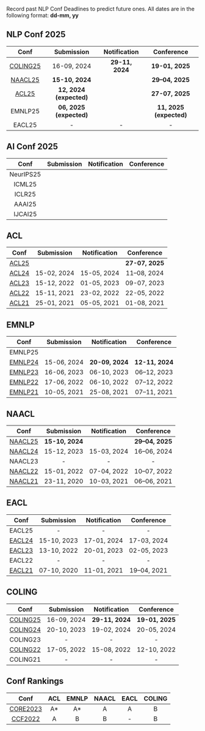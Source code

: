 Record past NLP Conf Deadlines to predict future ones.
All dates are in the following format: **dd-mm, yy**
## NLP Conf 2025
|  Conf  | Submission    |   Notification  |   Conference  |
| :---:  |    :----:     |     :---:       |     :---:     |
|[COLING25](https://coling2025.org/)|16-09, 2024|**29-11, 2024**|**19-01, 2025**|
|[NAACL25](https://2025.naacl.org/)  |**15-10, 2024**|                 |**29–04, 2025**|
|[ACL25](https://2025.aclweb.org/)  |**12, 2024 (expected)**|                 |**27-07, 2025**|
| EMNLP25  |**06, 2025 (expected)**|          |**11, 2025 (expected)**|
| EACL25  |     -       |       -       |      -       |
## AI Conf 2025
|  Conf  | Submission    |   Notification  |   Conference  |
| :---:  |    :----:     |     :---:       |     :---:     |
|NeurIPS25|               |                 |               |
|ICML25   |               |                 |               |
|ICLR25   |               |                 |               |
|AAAI25   |               |                 |               |
|IJCAI25  |               |                 |               |

## ACL
|  Conf  | Submission    |   Notification  |   Conference  |
| :---:  |    :----:     |     :---:       |     :---:     |
|[ACL25](https://2025.aclweb.org/)  |               |                 |**27-07, 2025**|
|[ACL24](https://2024.aclweb.org/)|15-02, 2024|15-05, 2024|11–08, 2024|
|[ACL23](https://2023.aclweb.org/)|15-12, 2022|01-05, 2023|09-07, 2023|
|[ACL22](https://2022.aclweb.org/)|15-11, 2021|23-02, 2022|22-05, 2022|
|[ACL21](https://2021.aclweb.org/) |25-01, 2021|05-05, 2021|01-08, 2021|


## EMNLP
|  Conf  | Submission    |   Notification  |   Conference  |
| :---:  |    :----:     |     :---:       |     :---:     |
| EMNLP25 |               |                 |               |
|[EMNLP24](https://2024.emnlp.org/)|15-06, 2024|**20-09, 2024**|**12-11, 2024**|
|[EMNLP23](https://2023.emnlp.org/)|16-06, 2023|06-10, 2023|06–12, 2023|
|[EMNLP22](https://2022.emnlp.org/)|17-06, 2022|06-10, 2022|07–12, 2022|
|[EMNLP21](https://2021.emnlp.org/)|10-05, 2021|25-08, 2021|07–11, 2021|


## NAACL
|  Conf  | Submission    |   Notification  |   Conference  |
| :---:  |    :----:     |     :---:       |     :---:     |
|[NAACL25](https://2025.naacl.org/)  |**15-10, 2024**|                 |**29–04, 2025**|
|[NAACL24](https://2024.naacl.org/)  |15-12, 2023|15-03, 2024|16–06, 2024|
| NAACL23                            |       -       |        -        |       -       |
|[NAACL22](https://2022.naacl.org/)  |15-01, 2022|07-04, 2022|10–07, 2022|
|[NAACL21](https://2021.naacl.org/) |23-11, 2020|10-03, 2021|06–06, 2021|


## EACL
|  Conf  | Submission    |   Notification  |   Conference  |
| :---:  |    :----:     |     :---:       |     :---:     |
| EACL25 |      -        |       -         |       -       |
|[EACL24](https://2024.eacl.org/) |15-10, 2023|17-01, 2024|17-03, 2024|
|[EACL23](https://2023.eacl.org/) |13-10, 2022|20-01, 2023|02-05, 2023|
| EACL22                          |       -       |        -        |       -       |
|[EACL21](https://2021.eacl.org/) |07-10, 2020|11-01, 2021|19–04, 2021|


## COLING
|  Conf  | Submission    |   Notification  |   Conference  |
| :---:  |    :----:     |     :---:       |     :---:     |
|[COLING25](https://coling2025.org/)|16-09, 2024|**29-11, 2024**|**19-01, 2025**|
| [COLING24](https://lrec-coling-2024.org/) |20-10, 2023|19-02, 2024|20-05, 2024|
|  COLING23                           |       -       |        -        |       -       |
| [COLING22](https://coling2022.org/) |17-05, 2022|15-08, 2022|12-10, 2022|
| COLING21 |      -        |        -        |      -        |


## Conf Rankings
|  Conf  |   ACL   |   EMNLP  |   NAACL  | EACL | COLING |
| :---:  | :----:  |   :---:  |  :---:   | :---:|  :---: |
| [CORE2023](https://portal.core.edu.au/conf-ranks/) | A* | A* | A | A | B |
| [CCF2022](https://www.ccf.org.cn/)                 | A  | B  | B | - | B |
<!--stackedit_data:
eyJoaXN0b3J5IjpbLTE4NDc5MjY4MDQsLTcyOTIyOTU3OCwxMT
EyNzQ4NTUzLC0zODkwODE2OTQsNDIzNTMwMjMwLDQyMzUzMDIz
MCwtMTcyMjY2OTc0NCwtMTYzMjM4ODc3NCwtNzAyNTU0NDg2LC
0xNTk2MzEyMzg1LDg1MDA2NTU5MiwtMjEyNzg2MjY0MiwtMjA3
MjU0NTI4NywtMTc3NDQ5MzI4NiwtMTU5NDE0MzIwNCwyMTI1OT
UwMzA4LC01NTMwNDY4ODIsLTEwNzAzOTI1MzAsMTk0MTgxMTA1
OCw3NTExMDIxNzFdfQ==
-->
<!--stackedit_data:
eyJoaXN0b3J5IjpbLTIwNjM0MzQxNTYsLTMxNTc1ODQ1MCwxNz
Q4NjUyNzAyLC03NDA4MjQ2MDYsMTQwMDU2OTE2LC01ODE5OTg2
NDEsOTA0NTQ0NzgzLC0xMTM2MTc2NzQyLC0xOTE4NTk1NTEyLC
0xOTM5MDE0MjgzLDE0ODcwNDU5MDksOTY5NDkxMzM5LDg2Njgy
MTAxOSwtMTg5NTkzNTgyMiw3MDAzNTQ0MjUsLTY0NjU1Mzg5OC
wxNDI5ODI0OTM1LDE1NzQ0NTI0NjEsMTkyNjY2MjU3MCwtMjM0
ODg2NzU0XX0=
-->